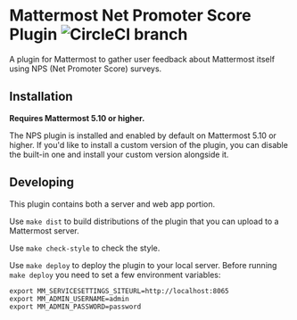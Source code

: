 # Mattermost Net Promoter Score Plugin ![CircleCI branch](https://img.shields.io/circleci/project/github/mattermost/mattermost-plugin-nps/master.svg)

A plugin for Mattermost to gather user feedback about Mattermost itself using NPS (Net Promoter Score) surveys.

## Installation

__Requires Mattermost 5.10 or higher.__

The NPS plugin is installed and enabled by default on Mattermost 5.10 or higher. If you'd like to install a custom version of the plugin, you can disable the built-in one and install your custom version alongside it.

## Developing 

This plugin contains both a server and web app portion.

Use `make dist` to build distributions of the plugin that you can upload to a Mattermost server.

Use `make check-style` to check the style.

Use `make deploy` to deploy the plugin to your local server. Before running `make deploy` you need to set a few environment variables:

```
export MM_SERVICESETTINGS_SITEURL=http://localhost:8065
export MM_ADMIN_USERNAME=admin
export MM_ADMIN_PASSWORD=password
```

